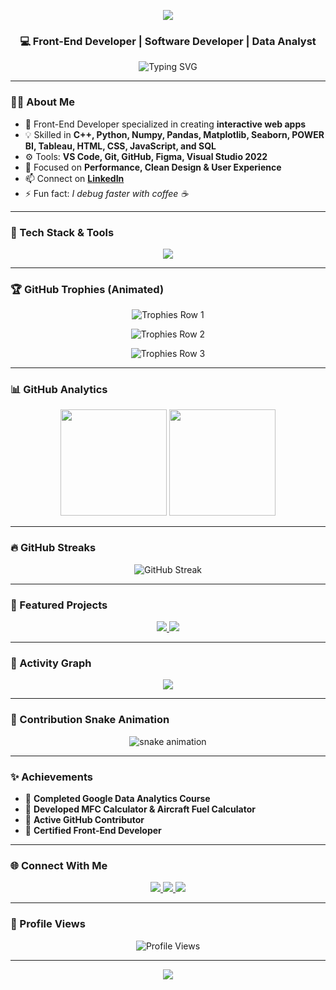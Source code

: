 <!-- 👋 Hi there — Welcome to my GitHub Profile -->

<!-- Header Animation -->
<p align="center">
  <img src="https://capsule-render.vercel.app/api?type=waving&color=0:60a5fa,100:6ee7b7&height=220&section=header&text=👋%20Benakaraj%20Gowda%20S%20U&fontSize=42&fontColor=ffffff&animation=fadeIn&fontAlignY=38"/>
</p>

<h3 align="center">💻 Front-End Developer | Software Developer | Data Analyst</h3>

<p align="center">
  <img src="https://readme-typing-svg.demolab.com?font=Inter&size=22&duration=4000&pause=1000&color=6EE7B7&center=true&vCenter=true&width=650&lines=Front-End+Developer+%26+UI+Designer;Passionate+about+Interactive+Web+Apps;C%2B%2B+Programmer+%7C+React+Developer;Always+Learning+New+Technologies+🔥" alt="Typing SVG" />
</p>

---

### 🧑‍💻 About Me  
- 🚀 Front-End Developer specialized in creating **interactive web apps**
- 💡 Skilled in **C++, Python, Numpy, Pandas, Matplotlib, Seaborn, POWER BI, Tableau, HTML, CSS, JavaScript, and SQL**
- ⚙️ Tools: **VS Code, Git, GitHub, Figma, Visual Studio 2022**
- 🎯 Focused on **Performance, Clean Design & User Experience**
- 📫 Connect on [**LinkedIn**](https://www.linkedin.com/in/benakarajgowdasu)
- ⚡ Fun fact: *I debug faster with coffee ☕*

---

### 🧠 Tech Stack & Tools
<p align="center">
  <img src="https://skillicons.dev/icons?i=html,css,js,react,nodejs,express,mongodb,cpp,python,git,github,vscode,figma,postman&theme=dark" />
</p>

---

### 🏆 GitHub Trophies (Animated)
<p align="center">
  <img src="https://github-profile-trophy.vercel.app/?username=Benakarajgowdasu&theme=radical&no-frame=true&margin-w=15&column=7" alt="Trophies Row 1"/>
</p>

<p align="center">
  <img src="https://github-profile-trophy.vercel.app/?username=Benakarajgowdasu&theme=onedark&no-frame=true&margin-w=15&column=7" alt="Trophies Row 2"/>
</p>

<p align="center">
  <img src="https://github-profile-trophy.vercel.app/?username=Benakarajgowdasu&theme=dracula&no-frame=true&margin-w=15&column=7" alt="Trophies Row 3"/>
</p>

---

### 📊 GitHub Analytics
<p align="center">
  <img height="170" src="https://github-readme-stats.vercel.app/api?username=Benakarajgowdasu&show_icons=true&theme=tokyonight&hide_border=true&border_radius=15" />
  <img height="170" src="https://github-readme-stats.vercel.app/api/top-langs/?username=Benakarajgowdasu&layout=compact&theme=tokyonight&hide_border=true&border_radius=15" />
</p>

---

### 🔥 GitHub Streaks
<p align="center">
  <img src="https://streak-stats.demolab.com?user=Benakarajgowdasu&theme=tokyonight&hide_border=true&border_radius=15&fire=6EE7B7&ring=60A5FA" alt="GitHub Streak"/>
</p>

---

### 💼 Featured Projects
<p align="center">
  <a href="https://github.com/Benakarajgowdasu/Scientific-Calculator" target="_blank">
    <img src="https://github-readme-stats.vercel.app/api/pin/?username=Benakarajgowdasu&repo=Scientific-Calculator&theme=tokyonight&hide_border=true" />
  </a>
  <a href="https://github.com/Benakarajgowdasu/Aircraft-Fuel-Calculator" target="_blank">
    <img src="https://github-readme-stats.vercel.app/api/pin/?username=Benakarajgowdasu&repo=Aircraft-Fuel-Calculator&theme=tokyonight&hide_border=true" />
  </a>
</p>

---

### 🌈 Activity Graph
<p align="center">
  <img src="https://github-readme-activity-graph.vercel.app/graph?username=Benakarajgowdasu&theme=react-dark&bg_color=0D1117&hide_border=true&area=true" />
</p>

---

### 🐍 Contribution Snake Animation
<p align="center">
  <img src="https://raw.githubusercontent.com/Benakarajgowdasu/Benakarajgowdasu/output/github-contribution-grid-snake.svg" alt="snake animation" />
</p>

---

### ✨ Achievements
- 🥇 **Completed Google Data Analytics Course**
- 🎯 **Developed MFC Calculator & Aircraft Fuel Calculator**
- 💬 **Active GitHub Contributor**
- 📜 **Certified Front-End Developer**

---

### 🌐 Connect With Me
<p align="center">
  <a href="https://www.linkedin.com/in/benakarajgowdasu" target="_blank">
    <img src="https://img.shields.io/badge/LinkedIn-0A66C2?style=for-the-badge&logo=linkedin&logoColor=white"/>
  </a>
  <a href="mailto:benakarajgowdasu@gmail.com">
    <img src="https://img.shields.io/badge/Gmail-D14836?style=for-the-badge&logo=gmail&logoColor=white"/>
  </a>
  <a href="https://github.com/Benakarajgowdasu" target="_blank">
    <img src="https://img.shields.io/badge/GitHub-181717?style=for-the-badge&logo=github&logoColor=white"/>
  </a>
</p>

---

### 👀 Profile Views
<p align="center">
  <img src="https://komarev.com/ghpvc/?username=Benakarajgowdasu&style=for-the-badge&color=6EE7B7" alt="Profile Views"/>
</p>

---

<p align="center">
  <img src="https://capsule-render.vercel.app/api?type=waving&color=0:6ee7b7,100:60a5fa&height=120&section=footer"/>
</p>
